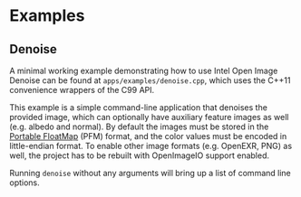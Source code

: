 Examples
========

Denoise
-------

A minimal working example demonstrating how to use Intel Open Image Denoise can
be found at `apps/examples/denoise.cpp`, which uses the C++11 convenience
wrappers of the C99 API.

This example is a simple command-line application that denoises the provided
image, which can optionally have auxiliary feature images as well (e.g. albedo
and normal). By default the images must be stored in the [Portable
FloatMap](http://www.pauldebevec.com/Research/HDR/PFM/) (PFM) format, and the
color values must be encoded in little-endian format. To enable other image
formats (e.g. OpenEXR, PNG) as well, the project has to be rebuilt with
OpenImageIO support enabled.

Running `denoise` without any arguments will bring up a list of command line
options.


